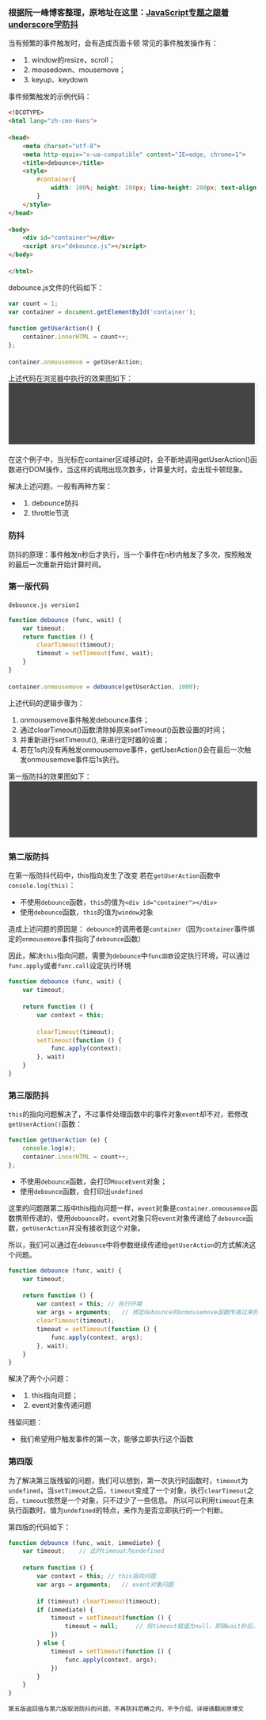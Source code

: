### 根据阮一峰博客整理，原地址在这里：[JavaScript专题之跟着underscore学防抖](https://github.com/mqyqingfeng/Blog/issues/22)
当有频繁的事件触发时，会有造成页面卡顿
常见的事件触发操作有：
+ 1. window的resize，scroll；
+ 2. mousedown、mousemove；
+ 3. keyup、keydown

事件频繁触发的示例代码：
```html
<!DCOTYPE>
<html lang="zh-cmn-Hans">

<head>
    <meta charset="utf-8">
    <meta http-equiv="x-ua-compatible" content="IE=edge, chrome=1">
    <title>debounce</title>
    <style>
        #container{
            width: 100%; height: 200px; line-height: 200px; text-align: center; color: #fff; background-color: #444; font-size: 30px;
        }
    </style>
</head>

<body>
    <div id="container"></div>
    <script src="debounce.js"></script>
</body>

</html>
```
debounce.js文件的代码如下：
```js
var count = 1;
var container = document.getElementById('container');

function getUserAction() {
    container.innerHTML = count++;
};

container.onmousemove = getUserAction;
```

上述代码在浏览器中执行的效果图如下：
![debounce效果图](./images/debounce.gif)

在这个例子中，当光标在container区域移动时，会不断地调用getUserAction()函数进行DOM操作，当这样的调用出现次数多，计算量大时，会出现卡顿现象。

解决上述问题，一般有两种方案：
+ 1. debounce防抖
+ 2. throttle节流

### 防抖
防抖的原理：事件触发n秒后才执行，当一个事件在n秒内触发了多次，按照触发的最后一次重新开始计算时间。

### 第一版代码
`debounce.js version1`
```js
function debounce (func, wait) {
    var timeout;
    return function () {
        clearTimeout(timeout);
        timeout = setTimeout(func, wait);
    }
}

container.onmousemove = debounce(getUserAction, 1000);
```
上述代码的逻辑步骤为：
1. onmousemove事件触发debounce事件；
2. 通过clearTimeout()函数清除掉原来setTimeout()函数设置的时间；
3. 并重新进行setTimeout(), 来进行定时器的设置；
4. 若在1s内没有再触发onmousemove事件，getUserAction()会在最后一次触发onmousemove事件后1s执行。

第一版防抖的效果图如下：
![第一版防抖效果图](./images/debounce-1.gif)

### 第二版防抖
在第一版防抖代码中，this指向发生了改变
若在`getUserAction`函数中`console.log(this)`：
+ 不使用`debounce`函数，`this`的值为`<div id="container"></div>`
+ 使用`debounce`函数，`this`的值为`window`对象

造成上述问题的原因是：
`debounce`的调用者是`container`（因为`container`事件绑定的`onmousemove`事件指向了`debounce`函数）

因此，解决`this`指向问题，需要为`debounce`中`func函数`设定执行环境，可以通过`func.apply`或者`func.call`设定执行环境
```js
function debounce (func, wait) {
    var timeout;

    return function () {
        var context = this;

        clearTimeout(timeout);
        setTimeout(function () {
            func.apply(context);
        }, wait)
    }
}
```

### 第三版防抖
`this`的指向问题解决了，不过事件处理函数中的事件对象`event`却不对，若修改`getUserAction()`函数：
```js
function getUserAction (e) {
    console.log(e);
    container.innerHTML = count++;
};
```

+ 不使用`debounce`函数，会打印`MouceEvent`对象；
+ 使用`debounce`函数，会打印出`undefined`

这里的问题跟第二版中this指向问题一样，`event`对象是`container.onmousemove`函数携带传递的，使用`debounce`时，`event`对象只将`event`对象传递给了`debounce`函数，`getUserAction`并没有接收到这个对象。

所以，我们可以通过在`debounce`中将参数继续传递给`getUserAction`的方式解决这个问题。

```js
function debounce (func, wait) {
    var timeout;

    return function () {
        var context = this; // 执行环境
        var args = arguments;   // 绑定debounce的onmousemove函数传递过来的参数，即这里return的function
        clearTimeout(timeout);
        timeout = setTimeout(function () {
            func.apply(context, args);
        }, wait);
    }
}
```

解决了两个小问题：
+ 1. this指向问题；
+ 2. event对象传递问题

残留问题：
+ 我们希望用户触发事件的第一次，能够立即执行这个函数

### 第四版
为了解决第三版残留的问题，我们可以想到，第一次执行时函数时，`timeout`为`undefined`，当`setTimeout`之后，`timeout`变成了一个对象，执行`clearTimeout`之后，`timeout`依然是一个对象，只不过少了一些信息。
所以可以利用`timeout`在未执行函数时，值为`undefined`的特点，来作为是否立即执行的一个判断。

第四版的代码如下：
```js
function debounce (func, wait, immediate) {
    var timeout;    // 此时timeout为undefined

    return function () {
        var context = this; // this指向问题
        var args = arguments;   // event对象问题

        if (timeout) clearTimeout(timeout);
        if (immediate) {
            timeout = setTimeout(function () {
                timeout = null;     // 将timeout赋值为null，即隔wait秒后，timeout为null，再调用debounce会立即执行，也会实现隔了wait秒后执行的效果。
            })
        } else {
            timeout = setTimeout(function () {
                func.apply(context, args);
            })
        }
    }
}
```

`第五版返回值与第六版取消防抖的问题，不再防抖范畴之内，不予介绍，详细请翻阅原博文`